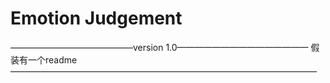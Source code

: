 Emotion Judgement
==============================================
——————————————version 1.0———————————————
假装有一个readme
———————————————————————————————————
